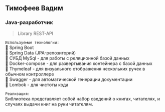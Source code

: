 ## Тимофеев Вадим  

### Java-разработчик  

>  Library REST-API  

`Используемые технологии:`  
📌 Spring Boot  
📌 Spring Data (JPA-репозиторий)  
📌 СУБД MySql - для работы с реляционной базой данных  
📌 Docker-compose - для развертывания контейнера с базой данных   
📌 Thymeleaf - для визуального отображения нескольких ручек в обычном контроллере    
📌 Swagger - для автоматической генерации документации   
📌 Lombok - для чистоты кода   

`Реализация:`   
Библиотека представляет собой набор сведений о книгах, читателях, и случаях выдачи книг на руки читателям.     



